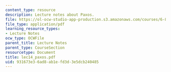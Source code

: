 ```yaml
---
content_type: resource
description: Lecture notes about Paxos.
file: https://ol-ocw-studio-app-production.s3.amazonaws.com/courses/6-824-distributed-computer-systems-engineering-spring-2006/931673e36ad8ab1efd3d3e5dcb240485_lec14_paxos.pdf
file_type: application/pdf
learning_resource_types:
- Lecture Notes
ocw_type: OCWFile
parent_title: Lecture Notes
parent_type: CourseSection
resourcetype: Document
title: lec14_paxos.pdf
uid: 931673e3-6ad8-ab1e-fd3d-3e5dcb240485
---
```

